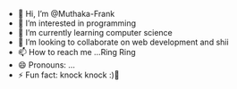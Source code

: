 - 👋 Hi, I’m @Muthaka-Frank
- 👀 I’m interested in programming
- 🌱 I’m currently learning computer science
- 💞️ I’m looking to collaborate on web development and shii
- 📫 How to reach me ...Ring Ring
- 😄 Pronouns: ...
- ⚡ Fun fact: knock knock :)🙂

<!---
Muthaka-Frank/Muthaka-Frank is a ✨ special ✨ repository because its `README.md` (this file) appears on your GitHub profile.
You can click the Preview link to take a look at your changes.
--->
